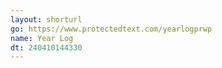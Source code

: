 ```yaml
---
layout: shorturl
go: https://www.protectedtext.com/yearlogprwp
name: Year Log
dt: 240410144330
---
```

